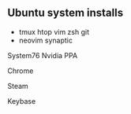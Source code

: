
## Ubuntu system installs

 - tmux htop vim zsh git
 - neovim synaptic

System76 Nvidia PPA

Chrome

Steam

Keybase

